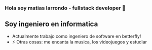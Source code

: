 ### Hola soy matias larrondo - fullstack developer 👋

## Soy ingeniero en informatica
-  Actualmente trabajo como ingeniero de software en betterfly!
- ⚡ Otras cosas: me encanta la musica, los videojuegos y estudiar
